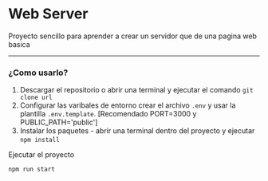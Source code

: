 # Web Server

Proyecto sencillo para aprender a crear un servidor que de una pagina web basica

---

### ¿Como usarlo?
1. Descargar el repositorio o abrir una terminal y ejecutar el comando `git clone url`
1. Configurar las varibales de entorno crear el archivo `.env` y usar la plantilla `.env.template`. [Recomendado PORT=3000 y PUBLIC_PATH='public']
1. Instalar los paquetes - abrir una terminal dentro del proyecto y ejecutar `npm install`

Ejecutar el proyecto
```node
npm run start
```